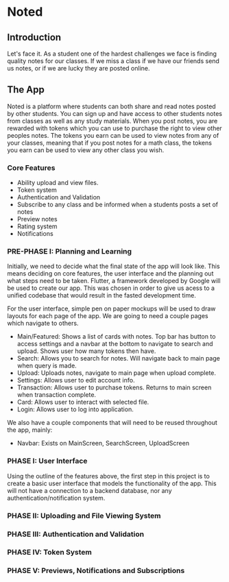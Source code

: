 # Noted

## Introduction
Let's face it. As a student one of the hardest challenges we face is finding quality notes for our classes. If we miss a class if we have our friends send us notes, or if we are lucky they are posted online. 

## The App
Noted is a platform where students can both share and read notes posted by other students. You can sign up and have access to other students notes from classes as well as any study materials. When you post notes, you are rewarded with tokens which you can use to purchase the right to view other peoples notes. The tokens you earn can be used to view notes from any of your classes, meaning that if you post notes for a math class, the tokens you earn can be used to view any other class you wish. 

### Core Features
- Ability upload and view files.
- Token system 
- Authentication and Validation
- Subscribe to any class and be informed when a students posts a set of notes
- Preview notes
- Rating system 
- Notifications

### PRE-PHASE I: Planning and Learning
Initially, we need to decide what the final state of the app will look like. This means deciding on core features, the user interface and the planning out what steps need to be taken. Flutter, a framework developed by Google will be used to create our app. This was chosen in order to give us acess to a unified codebase that would result in the fasted development time.

For the  user interface, simple pen on paper mockups will be used to draw layouts for each page of the app. We are going to need a couple pages which navigate to others.

- Main/Featured: Shows a list of cards with notes. Top bar has button to access settings and a navbar at the bottom to navigate to search and upload. Shows user how many tokens then have.
- Search: Allows you to search for notes. Will navigate back to main page when query is made.
- Upload: Uploads notes, navigate to main page when upload complete.
- Settings: Allows user to edit account info.
- Transaction: Allows user to purchase tokens. Returns to main screen when transaction complete.
- Card: Allows user to interact with selected file.
- Login: Allows user to log into application.

We also have a couple components that will need to be reused throughout the app, mainly:
- Navbar: Exists on MainScreen, SearchScreen, UploadScreen

### PHASE I: User Interface
Using the outline of the features above, the first step in this project is to create a basic user interface that models the functionality of the app. This will not have a connection to a backend database, nor any authentication/notification system. 

### PHASE II: Uploading and File Viewing System

### PHASE III: Authentication and Validation

### PHASE IV: Token System

### PHASE V: Previews, Notifications and Subscriptions